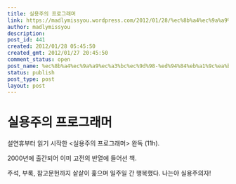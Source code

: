 ```yaml
---
title: 실용주의 프로그래머
link: https://madlymissyou.wordpress.com/2012/01/28/%ec%8b%a4%ec%9a%a9%ec%a3%bc%ec%9d%98-%ed%94%84%eb%a1%9c%ea%b7%b8%eb%9e%98%eb%a8%b8/
author: madlymissyou
description: 
post_id: 441
created: 2012/01/28 05:45:50
created_gmt: 2012/01/27 20:45:50
comment_status: open
post_name: %ec%8b%a4%ec%9a%a9%ec%a3%bc%ec%9d%98-%ed%94%84%eb%a1%9c%ea%b7%b8%eb%9e%98%eb%a8%b8
status: publish
post_type: post
layout: post
---
```


# 실용주의 프로그래머

설연휴부터 읽기 시작한 <실용주의 프로그래머> 완독 (11h).

2000년에 출간되어 이미 고전의 반열에 들어선 책.

주석, 부록, 참고문헌까지 샅샅이 훑으며 일주일 간 행복했다. 나는야 실용주의자!